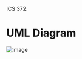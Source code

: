 ICS 372.

# UML Diagram

![image](https://www.plantuml.com/plantuml/png/XLDDRnCn4BtFh_2DL2Za7bMe4Kj543GLsnmGuZ3PdRH6_Z3sR4K8_7Tinubt3wYNoE_Dyvitu-nDOFGyQ0MldfXTM2uMJg59p9lEwaMdC8HvB_7HemR0NM2F7OlCYrM1dsJWMZkpxwnIrB6q1axoU_I1V06trlPh9btWnlVan-V6o-V8ICFazzYHo4qghEuZycExkGjIEqK0K86u_ZEVdzlNYvakdVElgAfpF74MP3uf9l6WBC9xFAI0uWYRtOze_-sx84MQ33V8247-fjaL_0KWCsZn83LjZKpoPlMrXG-RxPSMFg_ljW_lswIQxdSK-PYc5S5guYTf7k5oEhbFTnlLSs5GarYAbdrKHVnpC2pv4Ade5B7piak2lRB8rIDFcGq28mzXRC47Dx7Sntvv-cNTnFM-X7WR1Grokg1ibcVhTND9m9PHtKzYnAw3pjJiOevNe_9kaAg_BQNPPU2iURQohuEKXpl2Q-7ICVqjSe9PqkPJBD4lPprNVkfHdpmPHNd-RDQcipfkO7ehLdiPdCB3V-kHTegONZ9OAJKESqEc7xJw1m00)
